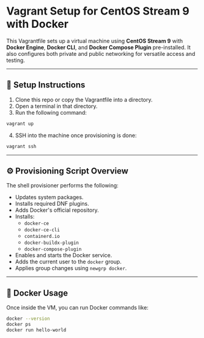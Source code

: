 # Vagrant Setup for CentOS Stream 9 with Docker

This Vagrantfile sets up a virtual machine using **CentOS Stream 9** with **Docker Engine**, **Docker CLI**, and **Docker Compose Plugin** pre-installed. It also configures both private and public networking for versatile access and testing.

---

## 📁 Setup Instructions

1. Clone this repo or copy the Vagrantfile into a directory.
2. Open a terminal in that directory.
3. Run the following command:

```bash
vagrant up
```

4. SSH into the machine once provisioning is done:

```bash
vagrant ssh
```

---

## ⚙️ Provisioning Script Overview

The shell provisioner performs the following:

- Updates system packages.
- Installs required DNF plugins.
- Adds Docker's official repository.
- Installs:
  - `docker-ce`
  - `docker-ce-cli`
  - `containerd.io`
  - `docker-buildx-plugin`
  - `docker-compose-plugin`
- Enables and starts the Docker service.
- Adds the current user to the `docker` group.
- Applies group changes using `newgrp docker`.

---

## 🐳 Docker Usage

Once inside the VM, you can run Docker commands like:

```bash
docker --version
docker ps
docker run hello-world
```
